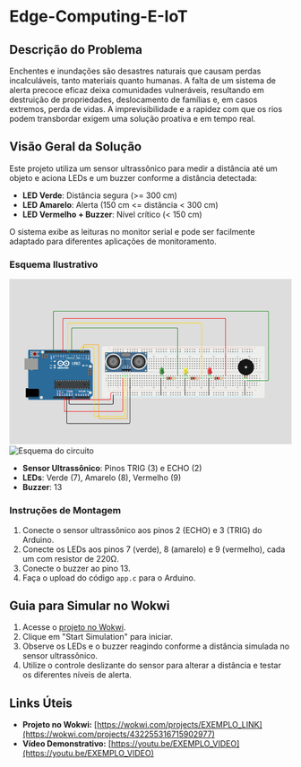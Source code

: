# Edge-Computing-E-IoT

## Descrição do Problema

Enchentes e inundações são desastres naturais que causam perdas incalculáveis, tanto materiais quanto humanas. A falta de um sistema de alerta precoce eficaz deixa comunidades vulneráveis, resultando em destruição de propriedades, deslocamento de famílias e, em casos extremos, perda de vidas. A imprevisibilidade e a rapidez com que os rios podem transbordar exigem uma solução proativa e em tempo real.

## Visão Geral da Solução

Este projeto utiliza um sensor ultrassônico para medir a distância até um objeto e aciona LEDs e um buzzer conforme a distância detectada:

- **LED Verde**: Distância segura (>= 300 cm)
- **LED Amarelo**: Alerta (150 cm <= distância < 300 cm)
- **LED Vermelho + Buzzer**: Nível crítico (< 150 cm)

O sistema exibe as leituras no monitor serial e pode ser facilmente adaptado para diferentes aplicações de monitoramento.

### Esquema Ilustrativo

![Esquema do circuito](./imagens/esquema-projeto.png)
![Esquema do circuito](https://imgur.com/gallery/projeto-medidor-do-n-vel-de-gua-nVdkPVp#DlYtLo1)

- **Sensor Ultrassônico**: Pinos TRIG (3) e ECHO (2)
- **LEDs**: Verde (7), Amarelo (8), Vermelho (9)
- **Buzzer**: 13

### Instruções de Montagem

1. Conecte o sensor ultrassônico aos pinos 2 (ECHO) e 3 (TRIG) do Arduino.
2. Conecte os LEDs aos pinos 7 (verde), 8 (amarelo) e 9 (vermelho), cada um com resistor de 220Ω.
3. Conecte o buzzer ao pino 13.
4. Faça o upload do código `app.c` para o Arduino.

## Guia para Simular no Wokwi

1. Acesse o [projeto no Wokwi](https://wokwi.com/projects/432255316715902977).
2. Clique em "Start Simulation" para iniciar.
3. Observe os LEDs e o buzzer reagindo conforme a distância simulada no sensor ultrassônico.
4. Utilize o controle deslizante do sensor para alterar a distância e testar os diferentes níveis de alerta.

## Links Úteis

- **Projeto no Wokwi:** [https://wokwi.com/projects/EXEMPLO_LINK](https://wokwi.com/projects/432255316715902977)
- **Vídeo Demonstrativo:** [https://youtu.be/EXEMPLO_VIDEO](https://youtu.be/EXEMPLO_VIDEO)
